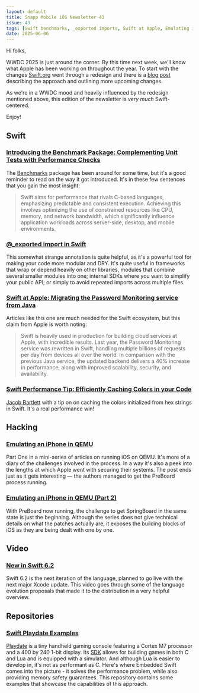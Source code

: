 ```yaml
---
layout: default
title: Snapp Mobile iOS Newsletter 43
issue: 43
tags: [Swift benchmarks, _exported imports, Swift at Apple, Emulating iPhone in QEMU, New in Swift 6.2, Swift Playdate Examples]
date: 2025-06-06
---
```


Hi folks,

WWDC 2025 is just around the corner. By this time next week, we'll know what Apple has been working on throughout the year. To start with the changes [Swift.org](https://www.swift.org) went through a redesign and there is a [blog post](https://www.swift.org/blog/redesigned-swift-org-is-now-live/) describing the approach and outlining more upcoming changes.

As we're in a WWDC mood and heavily influenced by the redesign mentioned above, this edition of the newsletter is _very much_ Swift-centered.

Enjoy!

## Swift

### [Introducing the Benchmark Package: Complementing Unit Tests with Performance Checks](https://www.swift.org/blog/benchmarks/)

The [Benchmarks](https://github.com/ordo-one/package-benchmark) package has been around for some time, but it's a good reminder to read on the way it got introduced. It's in these few sentences that you gain the most insight:

> Swift aims for performance that rivals C-based languages, emphasizing predictable and consistent execution. Achieving this involves optimizing the use of constrained resources like CPU, memory, and network bandwidth, which significantly influence application workloads across server-side, desktop, and mobile environments.

### [@_exported import in Swift](https://swiftshorts.com/2025/06/03/_exported-import-in-swift/)

This somewhat strange annotation is quite helpful, as it's a powerful tool for making your code more modular and DRY. It's quite useful in frameworks that wrap or depend heavily on other libraries, modules that combine several smaller modules into one; internal SDKs where you want to simplify your public API; or simply to avoid repeated imports across multiple files.

### [Swift at Apple: Migrating the Password Monitoring service from Java](https://www.swift.org/blog/swift-at-apple-migrating-the-password-monitoring-service-from-java/)

Articles like this one are much needed for the Swift ecosystem, but this claim from Apple is worth noting:

> Swift is heavily used in production for building cloud services at Apple, with incredible results. Last year, the Password Monitoring service was rewritten in Swift, handling multiple billions of requests per day from devices all over the world. In comparison with the previous Java service, the updated backend delivers a 40% increase in performance, along with improved scalability, security, and availability.

### [Swift Performance Tip: Efficiently Caching Colors in your Code](https://bsky.app/profile/jacobstechtavern.com/post/3lqsdigy3g72l)

[Jacob Bartlett](https://bsky.app/profile/jacobstechtavern.com) with a tip on on caching the colors initialized from hex strings in Swift. It's a real performance win!

## Hacking

### [Emulating an iPhone in QEMU](https://eshard.com/posts/emulating-ios-14-with-qemu)

Part One in a mini-series of articles on running iOS on QEMU. It's more of a diary of the challenges involved in the process. In a way it's also a peek into the lengths at which Apple went with securing their systems. The post ends just as it gets interesting — the authors managed to get the PreBoard process running.

### [Emulating an iPhone in QEMU (Part 2)](https://eshard.com/posts/emulating-ios-14-with-qemu-part2)

With PreBoard now running, the challenge to get SpringBoard in the same state is just the beginning. Although the series does not give technical details on what the patches actually are, it exposes the building blocks of iOS as they are being dealt with one by one.

## Video

### [New in Swift 6.2](https://www.youtube.com/watch?v=lwpteA87Ku4)

Swift 6.2 is the next iteration of the language, planned to go live with the next major Xcode update. This video goes through some of the language evolution proposals that made it to the distribution in a very helpful overview.

## Repositories

### [Swift Playdate Examples](https://github.com/swiftlang/swift-playdate-examples)

[Playdate](https://play.date) is a tiny handheld gaming console featuring a Cortex M7 processor and a 400 by 240 1-bit display. Its [SDK](https://play.date/dev/) allows for building games in both C and Lua and is equipped with a simulator. And although Lua is easier to develop in, it's not as performant as C. Here's where Embedded Swift comes into the picture - it solves the performance problem, while also providing memory safety guarantees. This repository contains some examples that showcase the capabilities of this approach.
